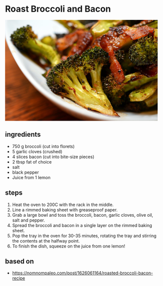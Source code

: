 # Roast Broccoli and Bacon

![Roast Broccoli and Bacon](images/roast-broccoli-and-bacon.jpg)

## ingredients

- 750 g broccoli (cut into florets)
- 5 garlic cloves (crushed)
- 4 slices bacon (cut into bite-size pieces)
- 2 tbsp fat of choice
- salt
- black pepper
- Juice from 1 lemon

## steps

1. Heat the oven to 200C with the rack in the middle.
2. Line a rimmed baking sheet with greaseproof paper.
3. Grab a large bowl and toss the broccoli, bacon, garlic cloves, olive oil, salt and pepper.
4. Spread the broccoli and bacon in a single layer on the rimmed baking sheet.
5. Pop the tray in the oven for 30-35 minutes, rotating the tray and stirring the contents at the halfway point.
6. To finish the dish, squeeze on the juice from one lemon!

## based on

- https://nomnompaleo.com/post/1626061164/roasted-broccoli-bacon-recipe
